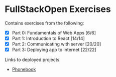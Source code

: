 # FullStackOpen Exercises

Contains exercises from the following:
- [x] Part 0: Fundamentals of Web Apps [6/6]
- [x] Part 1: Introduction to React [14/14]
- [x] Part 2: Communicating with server [20/20]
- [x] Part 3: Deploying app to internet [22/22]

Links to deployed projects:
- [Phonebook](https://fullstackopen-phonebook-3wu0.onrender.com)